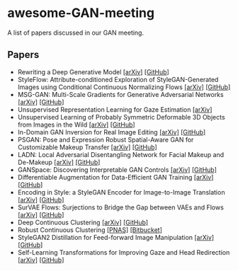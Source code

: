 # awesome-GAN-meeting

A list of papers discussed in our GAN meeting.

## Papers
- Rewriting a Deep Generative Model [[arXiv]](https://arxiv.org/abs/2007.15646) [[GitHub]](https://github.com/davidbau/rewriting)
- StyleFlow: Attribute-conditioned Exploration of StyleGAN-Generated Images using Conditional Continuous Normalizing Flows [[arXiv]](https://arxiv.org/abs/2008.02401) [[GitHub]](https://github.com/RameenAbdal/StyleFlow)
- MSG-GAN: Multi-Scale Gradients for Generative Adversarial Networks [[arXiv]](https://arxiv.org/abs/1903.06048) [[GitHub]](https://github.com/akanimax/msg-stylegan-tf)
- Unsupervised Representation Learning for Gaze Estimation [[arXiv]](https://arxiv.org/abs/1911.06939)
- Unsupervised Learning of Probably Symmetric Deformable 3D Objects from Images in the Wild [[arXiv]](https://arxiv.org/abs/1911.11130) [[GitHub]](https://github.com/elliottwu/unsup3d)
- In-Domain GAN Inversion for Real Image Editing [[arXiv]](https://arxiv.org/abs/2004.00049) [[GitHub]](https://github.com/genforce/idinvert)
- PSGAN: Pose and Expression Robust Spatial-Aware GAN for Customizable Makeup Transfer [[arXiv]](https://arxiv.org/abs/1909.06956) [[GitHub]](https://github.com/wtjiang98/PSGAN)
- LADN: Local Adversarial Disentangling Network for Facial Makeup and De-Makeup [[arXiv]](https://arxiv.org/abs/1904.11272) [[GitHub]](https://github.com/wangguanzhi/LADN)
- GANSpace: Discovering Interpretable GAN Controls [[arXiv]](https://arxiv.org/abs/2004.02546) [[GitHub]](https://github.com/harskish/ganspace)
- Differentiable Augmentation for Data-Efficient GAN Training [[arXiv]](https://arxiv.org/abs/2006.10738) [[GitHub]](https://github.com/mit-han-lab/data-efficient-gans)
- Encoding in Style: a StyleGAN Encoder for Image-to-Image Translation [[arXiv]](https://arxiv.org/abs/2008.00951) [[GitHub]](https://github.com/eladrich/pixel2style2pixel)
- SurVAE Flows: Surjections to Bridge the Gap between VAEs and Flows [[arXiv]](https://arxiv.org/abs/2007.02731) [[GitHub]](https://github.com/didriknielsen/survae_flows)
- Deep Continuous Clustering [[arXiv]](https://arxiv.org/abs/1803.01449) [[GitHub]](https://github.com/shahsohil/DCC)
- Robust Continuous Clustering [[PNAS]](https://www.pnas.org/content/114/37/9814) [[Bitbucket]](https://bitbucket.org/sohilas/robust-continuous-clustering/src/master/)
- StyleGAN2 Distillation for Feed-forward Image Manipulation [[arXiv]](https://arxiv.org/abs/2003.03581) [[GitHub]](https://github.com/EvgenyKashin/stylegan2-distillation)
- Self-Learning Transformations for Improving Gaze and Head Redirection [[arXiv]](https://arxiv.org/abs/2010.12307) [[GitHub]](https://github.com/zhengyuf/STED-gaze)

















